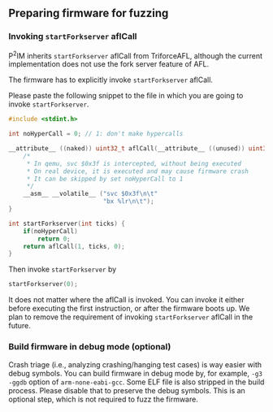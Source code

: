 ## Preparing firmware for fuzzing
### Invoking `startForkserver` aflCall
P<sup>2</sup>IM inherits `startForkserver` aflCall from TriforceAFL, 
although the current implementation does not use the fork server feature of AFL.

The firmware has to explicitly invoke `startForkserver` aflCall.

Please paste the following snippet to the file in which you are going to invoke `startForkserver`.
```c
#include <stdint.h>

int noHyperCall = 0; // 1: don't make hypercalls

__attribute__ ((naked)) uint32_t aflCall(__attribute__ ((unused)) uint32_t a0, __attribute__ ((unused)) uint32_t a1, __attribute__ ((unused)) int32_t a2) {
    /*
     * In qemu, svc $0x3f is intercepted, without being executed
     * On real device, it is executed and may cause firmware crash
     * It can be skipped by set noHyperCall to 1
     */
    __asm__ __volatile__ ("svc $0x3f\n\t"
                          "bx %lr\n\t");
}

int startForkserver(int ticks) {
    if(noHyperCall)
        return 0;
    return aflCall(1, ticks, 0);
}

```

Then invoke `startForkserver` by 
```c
startForkserver(0);
```

It does not matter where the aflCall is invoked. 
You can invoke it either before executing the first instruction, or after the firmware boots up.
We plan to remove the requirement of invoking `startForkserver` aflCall in the future.


### Build firmware in debug mode (optional)
Crash triage (i.e., analyzing crashing/hanging test cases) is way easier with debug symbols.
You can build firmware in debug mode by, for example, `-g3 -ggdb` option of `arm-none-eabi-gcc`.
Some ELF file is also stripped in the build process. 
Please disable that to preserve the debug symbols.
This is an optional step, which is not required to fuzz the firmware.
